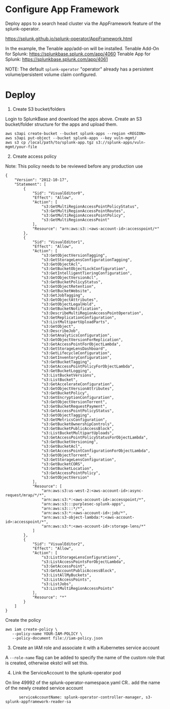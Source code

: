 # Configure App Framework 

Deploy apps to a search head cluster via the AppFramework feature of the splunk-operator. 

https://splunk.github.io/splunk-operator/AppFramework.html

In the example, the Tenable app/add-on will be installed. 
Tenable Add-On for Splunk: https://splunkbase.splunk.com/app/4060
Tenable App for Splunk: https://splunkbase.splunk.com/app/4061

NOTE: The default `splunk-operator` "operator" already has a persistent volume/persistent volume claim configured. 

# Deploy 

1. Create S3 bucket/folders 

Login to SplunkBase and download the apps above. Create an S3 bucket/folder structure for the apps and upload them.

```
aws s3api create-bucket --bucket splunk-apps --region <REGION>
aws s3api put-object --bucket splunk-apps --key vuln-mgmt/
aws s3 cp /local/path/to/splunk-app.tgz s3://splunk-apps/vuln-mgmt/your-file
```

2. Create access policy 

Note: This policy needs to be reviewed before any production use

```
{
    "Version": "2012-10-17",
    "Statement": [
        {
            "Sid": "VisualEditor0",
            "Effect": "Allow",
            "Action": [
                "s3:GetMultiRegionAccessPointPolicyStatus",
                "s3:GetMultiRegionAccessPointRoutes",
                "s3:GetMultiRegionAccessPointPolicy",
                "s3:GetMultiRegionAccessPoint"
            ],
            "Resource": "arn:aws:s3::<aws-account-id>:accesspoint/*"
        },
        {
            "Sid": "VisualEditor1",
            "Effect": "Allow",
            "Action": [
                "s3:GetObjectVersionTagging",
                "s3:GetStorageLensConfigurationTagging",
                "s3:GetObjectAcl",
                "s3:GetBucketObjectLockConfiguration",
                "s3:GetIntelligentTieringConfiguration",
                "s3:GetObjectVersionAcl",
                "s3:GetBucketPolicyStatus",
                "s3:GetObjectRetention",
                "s3:GetBucketWebsite",
                "s3:GetJobTagging",
                "s3:GetObjectAttributes",
                "s3:GetObjectLegalHold",
                "s3:GetBucketNotification",
                "s3:DescribeMultiRegionAccessPointOperation",
                "s3:GetReplicationConfiguration",
                "s3:ListMultipartUploadParts",
                "s3:GetObject",
                "s3:DescribeJob",
                "s3:GetAnalyticsConfiguration",
                "s3:GetObjectVersionForReplication",
                "s3:GetAccessPointForObjectLambda",
                "s3:GetStorageLensDashboard",
                "s3:GetLifecycleConfiguration",
                "s3:GetInventoryConfiguration",
                "s3:GetBucketTagging",
                "s3:GetAccessPointPolicyForObjectLambda",
                "s3:GetBucketLogging",
                "s3:ListBucketVersions",
                "s3:ListBucket",
                "s3:GetAccelerateConfiguration",
                "s3:GetObjectVersionAttributes",
                "s3:GetBucketPolicy",
                "s3:GetEncryptionConfiguration",
                "s3:GetObjectVersionTorrent",
                "s3:GetBucketRequestPayment",
                "s3:GetAccessPointPolicyStatus",
                "s3:GetObjectTagging",
                "s3:GetMetricsConfiguration",
                "s3:GetBucketOwnershipControls",
                "s3:GetBucketPublicAccessBlock",
                "s3:ListBucketMultipartUploads",
                "s3:GetAccessPointPolicyStatusForObjectLambda",
                "s3:GetBucketVersioning",
                "s3:GetBucketAcl",
                "s3:GetAccessPointConfigurationForObjectLambda",
                "s3:GetObjectTorrent",
                "s3:GetStorageLensConfiguration",
                "s3:GetBucketCORS",
                "s3:GetBucketLocation",
                "s3:GetAccessPointPolicy",
                "s3:GetObjectVersion"
            ],
            "Resource": [
                "arn:aws:s3:us-west-2:<aws-account-id>:async-request/mrap/*/*",
                "arn:aws:s3:*:<aws-account-id>:accesspoint/*",
                "arn:aws:s3:::purplesec-splunk-apps",
                "arn:aws:s3:::*/*",
                "arn:aws:s3:*:<aws-account-id>:job/*",
                "arn:aws:s3-object-lambda:*:<aws-account-id>:accesspoint/*",
                "arn:aws:s3:*:<aws-account-id>:storage-lens/*"
            ]
        },
        {
            "Sid": "VisualEditor2",
            "Effect": "Allow",
            "Action": [
                "s3:ListStorageLensConfigurations",
                "s3:ListAccessPointsForObjectLambda",
                "s3:GetAccessPoint",
                "s3:GetAccountPublicAccessBlock",
                "s3:ListAllMyBuckets",
                "s3:ListAccessPoints",
                "s3:ListJobs",
                "s3:ListMultiRegionAccessPoints"
            ],
            "Resource": "*"
        }
    ]
}
```

Create the policy

```
aws iam create-policy \
   --policy-name YOUR-IAM-POLICY \
   --policy-document file://iam-policy.json
```

3. Create an IAM role and associate it with a Kubernetes service account

A `--role-name` flag can be added to specify the name of the custom role that is created, otherwise ekstcl will set this. 

4. Link the ServiceAccount to the splunk-operator pod

On line 49992 of the splunk-operator-namespace.yaml CR.. add the name of the newly created service account 

```
      serviceAccountName: splunk-operator-controller-manager, s3-splunk-appframework-reader-sa
```

